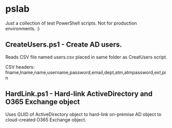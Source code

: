 # pslab

Just a collection of test PowerShell scripts. Not for production environments. :)

## CreateUsers.ps1 - Create AD users.
Reads CSV file named users.csv placed in same folder as CreatUsers script.

CSV headers: fname,lname,name,username,password,email,dept,atm,atmpassword,ext,pin

## HardLink.ps1 - Hard-link ActiveDirectory and O365 Exchange object
Uses GUID of ActiveDirectory object to hard-link on-premise AD object to cloud-created O365 Exchange object.
